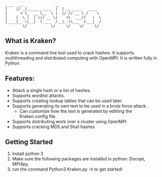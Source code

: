 	____  __.              __                  
	|    |/ _|___________  |  | __ ____   ____  
	|      < \_  __ \__  \ |  |/ // __ \ /    \ 
	|    |  \ |  | \// __ \|    <\  ___/|   |  \
	|____|__ \|__|  (____  /__|_ \\___  >___|  /
			\/           \/     \/    \/     \/ 


## What is Kraken?
Kraken is a command line tool used to crack hashes. It supports multithreading and distributed computing with OpenMPI. It is written fully in Python.

## Features:
- Attack a single hash or a list of hashes.
- Supports wordlist attacks.
- Supports creating lookup tables that can be used later.
- Supports generating its own text to be used in a brute force attack.
  - Can customize how the text is generated by editting the Kraken.config file.
- Supports distributing work over a cluster using OpenMPI
- Supports cracking MD5 and Sha1 hashes

## Getting Started
1. Install python 3
2. Make sure the following packages are installed in python: Docopt, MPI4py.
3. run the command Python3 Kraken.py -h to get started!
